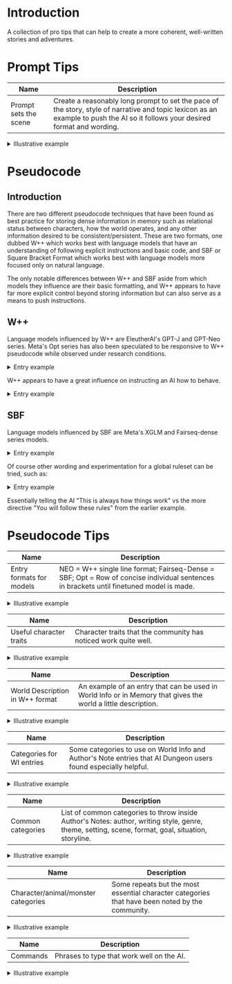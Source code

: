 # Introduction
A collection of pro tips that can help to create a more coherent, well-written stories and adventures.
# Prompt Tips

| Name | Description |
| --- | --- |
| Prompt sets the scene | Create a reasonably long prompt to set the pace of the story, style of narrative and topic lexicon as an example to push the AI so it follows your desired format and wording. |

<details>
  <summary>Illustrative example</summary>
<br>  
Alice was beginning to get very tired of sitting by her sister on the bank, and of having nothing to do: once or twice she had peeped into the book her sister was reading, but it had no pictures or conversations in it, “and what is the use of a book,” thought Alice “without pictures or conversations?”<br>

<br>So she was considering in her own mind (as well as she could, for the hot day made her feel very sleepy and stupid), whether the pleasure of making a daisy-chain would be worth the trouble of getting up and picking the daisies, when suddenly a White Rabbit with pink eyes ran close by her.

There was nothing so very remarkable in that; nor did Alice think it so very much out of the way to hear the Rabbit say to itself, “Oh dear! Oh dear! I shall be late!” (when she thought it over afterwards, it occurred to her that she ought to have wondered at this, but at the time it all seemed quite natural); but when the Rabbit actually took a watch out of its waistcoat-pocket, and looked at it, and then hurried on, Alice started to her feet, for it flashed across her mind that she had never before seen a rabbit with either a waistcoat-pocket, or a watch to take out of it, and burning with curiosity, she ran across the field after it, and fortunately was just in time to see it pop down a large rabbit-hole under the hedge.<br>
<br>
</details>

# Pseudocode
## Introduction
There are two different pseudocode techniques that have been found as best practice for storing dense information in memory such as relational status between characters, how the world operates, and any other information desired to be consistent/persistent. These are two formats, one dubbed W++ which works best with language models that have an understanding of following explicit instructions and basic code, and SBF or Square Bracket Format which works best with language models more focused only on natural language.

The only notable differences between W++ and SBF aside from which models they influence are their basic formatting, and W++ appears to have far more explicit control beyond storing information but can also serve as a means to push instructions.

## W++

Language models influenced by W++ are EleutherAI's GPT-J and GPT-Neo series. Meta's Opt series has also been speculated to be responsive to W++ pseudocode while observed under research conditions.

<details>
  <summary>Entry example</summary>
<br>
(While using GPT-J) Despite explcitly stating my character Edward was 37, married to Charlotte, and had two children - Benny and Clara, sometimes the AI would become confused and assume I was a child and Edward was another person. This was easily fixed entirely by placing the following W++ in memory:<br>
<br>
[I am("Edward")<br>
Husband of("Charlotte")<br>
Father of("Clara" + "Benny")<br>
Gender("Male")<br>
Age("37")<br>
}]
</details>

W++ appears to have a great influence on instructing an AI how to behave. 

<details>
  <summary>Entry example</summary>
<br>  
The example below, when pasted in memory while using a Neo or relevant model, can show how the entire generation behavior of the AI can be altered:<br>
<br>
[Universally Applicable Rules("Undeniable Non-Negotiable Top Priority")<br>
{<br>
Rule 1("Every time someone tries to watch television the power goes out.")<br>
Rule 2("Everyone is highly paranoid about how their hair looks.")<br>
Rule 3("At rare times a clown will knock on the front door. If someone answers the front door when that happens, there is no telling what horrors will follow.")<br>
Rule 4("Every mirror is a portal to another world.")<br>
Rule 5("Pigeons can't be trusted.")<br>
}]<br>
</details>


## SBF
Language models influenced by SBF are Meta's XGLM and Fairseq-dense series models.

<details>
  <summary>Entry example</summary>
<br>  
Let's say I'm using a Fairseq model and having the same issue as the W++ example above; I'd clearly stated who I was in relation to the family in my story - I'm a 37 year old husband named Edward but the model keeps assuming Edward is someone else and I'm a child. That can easily be fixed by pasting the following SBF pseudocode in memory below:<br>
<br>
[ I am: "Edward"; Husband of: "Charlotte"; Father of: "Clara", "Benny"; Gender: "Male"; Age: "37" ]<br>
</details>

Of course other wording and experimentation for a global ruleset can be tried, such as:<br>
<details>
  <summary>Entry example</summary>
<br>  
[Urgent Facts About The World("Applicable At All Times")<br>
{<br>
Fact 1("Every time someone tries to watch television the power goes out.")<br>
}]<br>
</details>

Essentially telling the AI "This is always how things work" vs the more directive "You will follow these rules" from the earlier example.

# Pseudocode Tips

| Name | Description |
| --- | --- |
| Entry formats for models | NEO = W++ single line format; Fairseq-Dense = SBF; Opt = Row of concise individual sentences in brackets until finetuned model is made. |

<details>
  <summary>Illustrative example</summary>
<br>

  W++: <br>
 [location("hospital")<br>
{<br>
DESCRIPTION("large facility" + "underground base")<br>
APPEARANCE("white walls" + "red bricks" + "people being treated for injuries")<br>
AREAS("maternity" + "triage" + "emergency room" + "canteen" + "research lab")<br>
SUMMARY("The hospital is treating many injured people after the alien attack.")<br>
}]
<br>

  SBF: 

[ Character: Ronald Mc Donald; age: 38; height: 1.8 m; weight: 90 kg; eye color: green; hair color: brown; hair style: short hair; skin color: fair; clothing: uniform; weapon: no weapon; title: none; other characteristics: none; description: Ronald is a clown-like mascot with red and yellow clothing, wearing a hat with a yellow star and a yellow smiley face on it. He is also carrying a golden bag and a large golden hamburger. ]

Individual sentences in brackets for Author's Note:

[ Writing Style: X-RATED written in a verbose narrative.]<br>
[ Tone: Focus on arousing scenes, visceral sensations, and loving sex scenes.]<br>
[ Genre: Erotic.]<br>
[ Wording: Arousing.]<br>
[ Rating: R.]<br>
  
</details>

| Name | Description |
| --- | --- |
| Useful character traits | Character traits that the community has noticed work quite well. |

<details>
  <summary>Illustrative example</summary>
<br>  
timid, self-conscious, polite, friendly, arrogant, oblivious, dumb, dry, cynical, apathetic, wry, clever, witty, addicted, belligerent, busy, brave, curious, hardy, helpful, jolly (Pokemon natures), loyal, logical, manipulative, mellow, moody, mysterious, philosophical, playful, polite, proud, rude, sensitive, servile, shy, stern, smug, tenacious, upbeat, evil, violent, cruel, sadistic, vulgar (puts emphasis on inappropriate NSFW jokes and behaviours), wild (is used for characters that behave like animals in the wild or tribals)<br>
<br>
[ Character: "Jadzia Dax"; HAIR: "dark", "long", "ponytail"; DESCRIPTION: "female", "tall", "woman"; APPEARANCE: "soft skin", "blue eyes", "athletic", "large tits", "dark nipples", "perfect ass"; MIND: "logical", "brave", "loyal", "tenacious", "playful", "polite"; SUMMARY: "Starfleet Officer", "beautiful", "Lietenant Commander" ]
<br>
</details>

| Name | Description |
| --- | --- |
| World Description in W++ format | An example of an entry that can be used in World Info or in Memory that gives the world a little description. |

<details>
  <summary>Illustrative example</summary>
<br>  
[worldDescription("Trandor")<br>  
{<br>  
DESCRIPTION("human colony" + "earthlike" + "small planet")<br>  
BIOME("grasslands" + "urban" + "forrests")<br>  
AREAS("hospital" + "school" + "landing area")<br>  
SUMMARY("The human colony of Trandor has recently suffered an alien attack.")<br>  
}]
<br>
</details>

| Name | Description |
| --- | --- |
| Categories for WI entries | Some categories to use on World Info and Author's Note entries that AI Dungeon users found especially helpful. |

<details>
  <summary>Illustrative example</summary>
<br>  
SEE: ( To describe how a character perceives the world )<br>
LIMIT/LACK<br>
COND/STATE/STATUS: ( Status condition like PSN / PRLZ from Pokemon )<br>
DIET<br>
LOOT: ( What INV items can be dropped when a creature is defeated )<br>
DETA/DETAIL<br>
ADJ/ADJECTIVE/ADJECT: ( Adjective qualities that are a core part of the entity )<br>
MODIF/MOFIDIER: ( Like the above, but how it's different from the usual or expected )<br>
GRAM/GRAMMAR: ( Tested to tokenize exclusively for word GRAMMAR, useful for speech patterns )<br>
VOCAB/SPEECH: ( Potentially better than above, can get characters to speak Japanese or French )<br>
INV<br>
EQUIP<br>
LIKE<br>
HATE<br>
RELATION(S): ( Both long forms preferred due to tokens )<br>
ALLIES/FRIENDS: ( ALLIES preferred due to two tokens )<br>
BOND/BONDS: ( Similar to the above, BOND preferred due to tokens )<br>
ENEMIES: ( Merely decent tokens, ENEMY has the same issue )<br>
POWERS/POWER<br>
THEME<br>
ORIGIN: ( For series/titles )<br>
ATMOSPHERE/ATMOS<br>
TONE<br>
MOOD<br>
CLIMATE/CLIM<br>
GEOGRAPHY/GEO/GEOGR<br>
ECON/ECONOMY: ( For locations, economical circumstances )<br>
FEATURES: ( For locations, all variants of FEAT tokenize the same, likely has multiple uses )<br>
EXIT: ( For rooms )<br>
CITIZ/CITIZENS: ( Special case, short form always preferred, describes racial diversity of locales )<br>
ETHN/ETHNICITY: ( Similar to above, better for human variation )<br>
FOLK: ( Like CITIZENS but more emphasis on fantasy )<br>
PASSION: ( Character motivation )<br>
ALIGNMENT/ALIGN: ( Supports imaginative alignments like Lawful Stupid )<br>
EFFEC/EFFECT(S): ( For objects and entities, used to add magic or science effects )<br>
BIOME: ( Traits that reinforce the biome such as flora go in desc or summary )<br>
CREATE: ( What the entity is capable of producing )<br>
FACTS<br>
BANNED/BANN: ( Forbidden behavior )<br>
<br>
</details>

| Name | Description |
| --- | --- |
| Common categories | List of common categories to throw inside Author's Notes: author, writing style, genre, theme, setting, scene, format, goal, situation, storyline. |

<details>
  <summary>Illustrative example</summary>
<br>
SFW-focused<br>
narrative: Increased detail for narrative. Longer paragraphs with deeper descriptions.<br>
verbose: Strong effect. Longer descriptions, with more dialogue. Slows down scenes a bit.<br>
vivid: Purple prose, focus on descriptions. May be too vivid for normal usage. Combines well with more balanced styles.<br>
prose: Compromise between 'detailed' and 'purple prose'. AI seems more inclined to try to write a story, instead of just random disjointed things.<br>
energetic: Similar to 'exciting', but this has even more of an action-movie feel to it.<br>
tense: Dramatic, action-movie style.<br>
dramatic: Feels more like action-drama than emotional drama.<br>
ominous: Strong effect. Foreboding events and dialogue, works especially well combined with 'narrative'.<br>
aggressive: Notable increase in aggression and violence.<br>
ominous: Strong effect. Foreboding events and dialogue, works especially well combined with 'narrative'.<br>
bitter: Crude, angry dialogue. Teen angst. Not the world-weary type of bitterness.<br>
scary: Strong effect. Focuses more on tension than blatant horror.<br>
creepy: Strong effect. Now we're in the horror-territory.<br>
grim: Strong effect. Impossible odds, grim situations.<br>
blasphemous: Strong effect. Demonic magic, cults, etc. Nice for eldritch horror type of scenarios.<br>
exploration: Strong effect. Has nice dungeon delving mood to it, with overtones of mystery.<br>
introspective: Increased focus on protagonists' inner thoughts and feelings.<br>
pensive: Inner monologue. Makes the protagonist think more. Describes protagonists' motivations in detailed, contemplative way.<br>
macabre: Grim and grisly. Generated mostly occult horror, with frequent apocalyptic themes.<br>
gritty: Violent style, with a lot of cursing and increased amount of gore. Doesn't markedly. <br>
purple prose: Often too elaborate. It might be possible to combine this with other styles to balance it a bit.<br>
sophomoric: Casual and somewhat crude style. `Zack and the boys were down at the beach,<br>
lovecraftian: Eldritch horrors, one part Lovecraft and one part fanfiction of varying quality.<br>
fairy tale: Self-explanatory. Works quite well. `Once upon a time, there was a girl...<br>
film noir: Strong effect. Fatalism, dingy realism, corruption, and long inner monologues.<br>
investigative: Heavy focus on detective-fiction. Combines well with 'film-noir'.<br>
medical: Strong effect, adds medical terminology and focus.<br>
rustic: Shifted the story focus to farming, village/rural life, that kind of things.<br>
military: Strong effect, military fiction focus with heavy slant towards land-battles.<br>
pirate: Strong effect, makes everything pirate-focused.<br>
dark fantasy: Dark, brooding tone with fantasy elements.<br>
tragic: Heavy focus on loss, heroic sacrifices and other similar themes.<br>
Greek tragedy: Bronze age adventures, with frequent references to Zeus, titans, etc.<br>
desertpunk: The Mad Max style. Somewhat weak, but mentioning sand will usually trigger it.<br>
space opera: Science Fiction. Grand adventures across alien worlds, combines well with many styles.<br>
SF: Generic sci-fi focus, useful for making the AI stick to the genre.<br>
police report: Written police report style. "On March 7th, at approximately 1345 hours, Zachery..."<br>
gallows: I was hoping for gallows humor. Nope, this is entirely focused around gallows.<br>
NSFW-focused<br>
sensual: More slanted towards explicit than 'sensual'.<br>
seductive: Tends to make characters flirty. Better used as a character-specific trait.<br>
lewd: Not especially lewd, slants the outputs towards softcore erotica.<br>
kinky: Similar to the above, but more likely to throw in uncommon fetishes.<br>
homoerotic: Marked increase in the amount of muscular men.<br>
titillating: Marked increase in characters who are described as having 'perfect' bodies.<br>
literotica: Flowery erotica with a dash of purple prose.<br>
arousing: Makes the NSFW scenes more descriptive, and tends to slow them down a bit.<br>
hentai: Explicit, but has the side-effect of frequently adding tentacles.<br>
<br>
</details>

| Name | Description |
| --- | --- |
| Character/animal/monster categories | Some repeats but the most essential character categories that have been noted by the community. |

<details>
  <summary>Illustrative example</summary>
<br>  
DESCRIPTION:  ( IE female/male, tall/short, big/little, human/elf, animal/monster )<br>  
APPEARANCE:  ( Things like hair/eye/skin colour or claws, fur, etc. )<br>  
MIND:                 ( Psychological things like kind, cruel, aggressive, helpful, shy, moody, polite, etc. )<br>  
WEAR:                ( Clothing or apparel coats, socks, shoes, backpack, hat )<br>  
STATUS:             ( Where is the character and what predicament are they in: Trapped in a dungeon )<br>  
CONDITION:    ( The state of the character/monster/animal such as very strong but tired, a few cuts and bruises, arrow in the knee, decaying, worse for wear, etc. )<br>  
SPEECH:             ( None, cockney accent, Japanese, British accent, vulgar, squeak, roar, bark, etc. )<br>  
POWER:             ( Special traits or powers ie ability to fly )<br>  
GRAB:                ( To define what is used to grab ie mouth/bite, claws, tentacles )<br>  
MOVE:               ( Movement such as walk, run, crawl, slither, swim, scuttle, creep )<br>  
LIMIT:                ( What is lacking such as sight/blind, hands for animals, speech. etc. )<br>  
INVENTORY:    ( Items on the character, gun, bow, sword, knife, whip, bottle of absolute vodka, etc. )<br>  
SUMMARY:     ( Here you can describe the character in a sentence ie Cov is a nerd who spends far too much time on KoboldAI )<br>  
<br>
</details>

| Name | Description |
| --- | --- |
| Commands | Phrases to type that work well on the AI. |

<details>
  <summary>Illustrative example</summary>
<br>  
Name:"Text"<br>
List of X:<br>
(POV [character]) or ([character]'s POV)<br>
(Current scene as described by [author]/[writing style])<br>
[character]'s secrets:<br>
If only [character] knew<br>
Available sex scenes for [character]:<br>
([character]'s recollection of this scene X years later, [year])<br>
[character]'s opinion on this story<br>
(current scene as a x)<br>
([character]'s thoughts)<br>
[character]'s Personality<br>
Open X.file<br>
([character]'s thoughts on Y)<br>
Your actions:<br>
X, a Y poem:<br>
([character]'s Y thoughts)<br>
[character]'s psychological profile:<br>
Your sins:<br>
List of story actions:<br>
Brain Root Directory:<br>
Description of [new character]:<br>
You take a look at the form, it reads:<br>
X gives a lengthy monologue about Y<br>
(Advice from the voices in your head:)<br>
Rational:<br>
Hours later...<br>
You decide to view the bulletin board, where you see a number of requests.<br>
Audience poll results:<br>
You think to yourself,<br>
You look around and take in the scene.<br>
Description of x:<br>
X described by Y:<br>
You write a poem about X:<br>
Debug mode activated. List of 10 available cheats:<br>
<br>
(A nearly infinite series of commands can be cooked up this way)
<br>
</details>